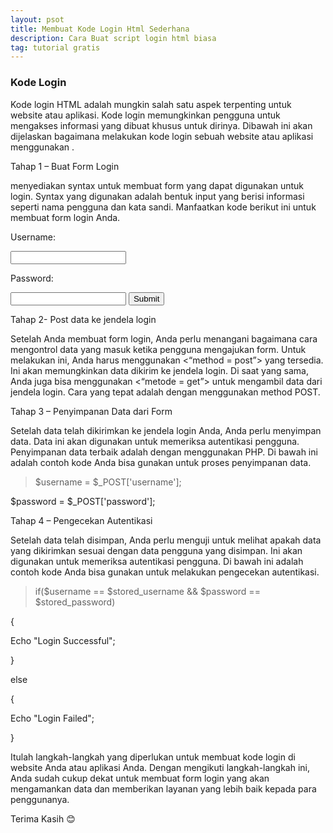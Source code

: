 ```yaml
---
layout: psot
title: Membuat Kode Login Html Sederhana
description: Cara Buat script login html biasa
tag: tutorial gratis
---
```


### Kode Login <HTML>

Kode login HTML adalah mungkin salah satu aspek terpenting untuk website atau aplikasi. Kode login <HTML> memungkinkan pengguna untuk mengakses informasi yang dibuat khusus untuk dirinya. Dibawah ini akan dijelaskan bagaimana melakukan kode login sebuah website atau aplikasi menggunakan <HTML>.

 

 Tahap 1 – Buat Form Login

 <HTML> menyediakan syntax untuk membuat form yang dapat digunakan untuk login. Syntax yang digunakan adalah bentuk input yang berisi informasi seperti nama pengguna dan kata sandi. Manfaatkan kode berikut ini untuk membuat form login Anda.

 

 

 

><form action="form_action.asp" method="post">

 <label for="username">Username: </label>

 <input type="text" id="username" name="username">

 <label for="pwd">Password: </label>

 <input type="password" id="pwd" name="pwd">

 <input type="submit" value="Submit">

 </form>

 

 

 

 Tahap 2- Post data ke jendela login

 Setelah Anda membuat form login, Anda perlu menangani bagaimana cara mengontrol data yang masuk ketika pengguna mengajukan form. Untuk melakukan ini, Anda harus menggunakan <“method = post”> yang tersedia. Ini akan memungkinkan data dikirim ke jendela login. Di saat yang sama, Anda juga bisa menggunakan <“metode = get”> untuk mengambil data dari jendela login. Cara yang tepat adalah dengan menggunakan method POST.

 

 

 ><form action="check_login.php" method="post">

 </form>

 <form action="check_login.php" method="post">

 </form>

 

 

 Tahap 3 – Penyimpanan Data dari Form

 Setelah data telah dikirimkan ke jendela login Anda, Anda perlu menyimpan data. Data ini akan digunakan untuk memeriksa autentikasi pengguna. Penyimpanan data terbaik adalah dengan menggunakan PHP. Di bawah ini adalah contoh kode Anda bisa gunakan untuk proses penyimpanan data.

 

 

 

 >$username = $_POST['username'];

 $password = $_POST['password'];

 

 

 

 Tahap 4 – Pengecekan Autentikasi

 Setelah data telah disimpan, Anda perlu menguji untuk melihat apakah data yang dikirimkan sesuai dengan data pengguna yang disimpan. Ini akan digunakan untuk memeriksa autentikasi pengguna. Di bawah ini adalah contoh kode Anda bisa gunakan untuk melakukan pengecekan autentikasi.

 

 

 

> if($username == $stored_username && $password == $stored_password)

 {

 Echo "Login Successful";

 } 

 else

 {

 Echo "Login Failed";

 }

 

 

 Itulah langkah-langkah yang diperlukan untuk membuat kode login <HTML> di website Anda atau aplikasi Anda. Dengan mengikuti langkah-langkah ini, Anda sudah cukup dekat untuk membuat form login <HTML> yang akan mengamankan data dan memberikan layanan yang lebih baik kepada para penggunanya.

Terima Kasih 😊

